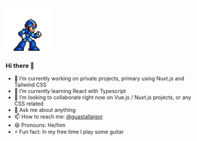 <img src="https://github.com/guastallaigor/guastallaigor/raw/master/megaman.gif" width="128px">

### Hi there 👋

- 🔭 I’m currently working on private projects, primary using Nuxt.js and Tailwind CSS
- 🌱 I’m currently learning React with Typescript
- 👯 I’m looking to collaborate right now on Vue.js / Nuxt.js projects, or any CSS related
- 💬 Ask me about anything
- 📫 How to reach me: [@guastallaigor](https://twitter.com/guastallaigor)
- 😄 Pronouns: He/him
- ⚡ Fun fact: In my free time I play some guitar
